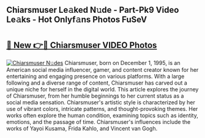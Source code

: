 ## Chiarsmuser Le𝚊ked N𝚞de - Part-Pk9 Video Le𝚊ks - Hot Onlyf𝚊ns Photos FuSeV

# <h2><a href="http://ab36379.deff.icu/?id=Chiarsmuser">🔗 New 👉🔴 Chiarsmuser VIDEO Photos</a></h2>

[![Chiarsmuser N𝚞des](https://i.imgur.com/rIISA9y.gif)](http://ab36379.deff.icu/?id=Chiarsmuser)
Chiarsmuser, born on December 1, 1995, is an American social media influencer, gamer, and content creator known for her entertaining and engaging presence on various platforms. With a large following and a diverse range of content, Chiarsmuser has carved out a unique niche for herself in the digital world. This article explores the journey of Chiarsmuser, from her humble beginnings to her current status as a social media sensation. Chiarsmuser's artistic style is characterized by her use of vibrant colors, intricate patterns, and thought-provoking themes. Her works often explore the human condition, examining topics such as identity, emotions, and the passage of time. Chiarsmuser's influences include the works of Yayoi Kusama, Frida Kahlo, and Vincent van Gogh.

